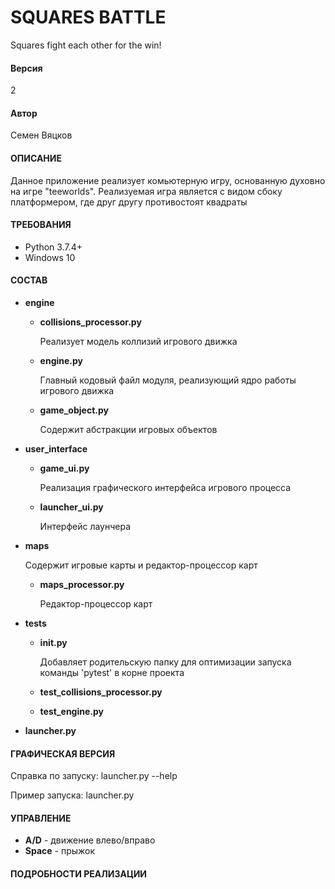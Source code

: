 # SQUARES BATTLE

Squares fight each other for the win!

#### Версия

2

#### Автор 

Семен Вяцков

#### ОПИСАНИЕ

   Данное приложение реализует комьютерную игру, основанную духовно на игре "teeworlds". 
Реализуемая игра является с видом сбоку платформером, где друг другу противостоят квадраты

#### ТРЕБОВАНИЯ

- Python 3.7.4+
- Windows 10

#### СОСТАВ
        
- **engine**
        
    - **collisions_processor.py** 
    
        Реализует модель коллизий игрового движка
        
    - **engine.py** 
    
        Главный кодовый файл модуля, реализующий ядро работы игрового движка
        
    - **game_object.py** 
    
        Содержит абстракции игровых объектов

- **user_interface**

    - **game_ui.py**

        Реализация графического интерфейса игрового процесса

    - **launcher_ui.py**
 
        Интерфейс лаунчера

- **maps**

    Содержит игровые карты и редактор-процессор карт
    
    - **maps_processor.py** 
    
        Редактор-процессор карт
    
- **tests**

    - **__init__.py**
    
        Добавляет родительскую папку для оптимизации запуска команды 'pytest' в корне
        проекта
        
    - **test_collisions_processor.py**
    
    - **test_engine.py**  

- **launcher.py**

#### ГРАФИЧЕСКАЯ ВЕРСИЯ

Справка по запуску: launcher.py --help

Пример запуска: launcher.py

#### УПРАВЛЕНИЕ

- **A/D** - движение влево/вправо
- **Space** - прыжок 
 
#### ПОДРОБНОСТИ РЕАЛИЗАЦИИ

                                                                      
